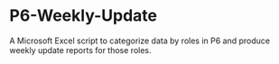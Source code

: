 # P6-Weekly-Update
A Microsoft Excel script to categorize data by roles in P6 and produce weekly update reports for those roles. 
